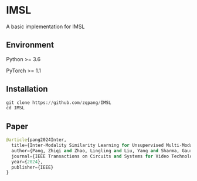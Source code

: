 # IMSL
A basic implementation for IMSL
## Environment
Python >= 3.6

PyTorch >= 1.1

## Installation

```python
git clone https://github.com/zqpang/IMSL
cd IMSL
```

## Paper
```python
@article{pang2024Inter,
  title={Inter-Modality Similarity Learning for Unsupervised Multi-Modality Person Re-Identification,
  author={Pang, Zhiqi and Zhao, Lingling and Liu, Yang and Sharma, Gaurav and Wang, Chunyu},
  journal={IEEE Transactions on Circuits and Systems for Video Technology},
  year={2024},
  publisher={IEEE}
}
```
